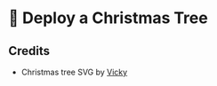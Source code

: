# 🎄 Deploy a Christmas Tree

## Credits

- Christmas tree SVG by [Vicky](https://www.cutthatdesign.com/christmas-tree-with-decorations/)